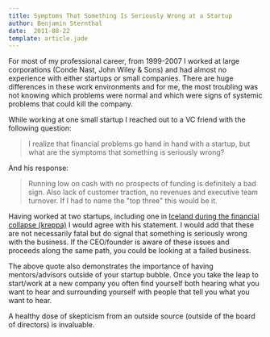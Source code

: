 ```yaml
---
title: Symptoms That Something Is Seriously Wrong at a Startup
author: Benjamin Sternthal
date:  2011-08-22
template: article.jade
---
```


For most of my professional career, from 1999-2007 I worked at large corporations (Conde Nast, John Wiley & Sons) and had
almost no experience with either startups or small companies. There are huge differences in these work environments and
for me, the most troubling was not knowing which problems were normal and which were signs of systemic problems that could
kill the company.

<span class="more"></span>

While working at one small startup I reached out to a VC friend with the following question:

>I realize that financial problems go hand in hand with a startup, but what are the symptoms that something is seriously wrong?

And his response:

>Running low on cash with no prospects of funding is definitely a bad sign.  Also lack of customer traction, no revenues and executive team turnover.  If I had to name the "top three" this would be it.


Having worked at two startups, including one in <a href="http://en.wikipedia.org/wiki/2008%E2%80%932011_Icelandic_financial_crisis">Iceland during the financial collapse (kreppa)</a>
I would agree with his statement. I would add that these are not necessarily fatal but do signal that something is seriously wrong with the business. If the CEO/founder is aware of these issues and proceeds along the same path, you could be looking at a failed business.

The above quote also demonstrates the importance of having mentors/advisors outside of your startup bubble. Once you take the leap to start/work at a  new company you often find yourself both hearing what you want to hear and surrounding yourself with people that tell you what you want to hear.

A healthy dose of skepticism from an outside source (outside of the board of directors) is invaluable.


